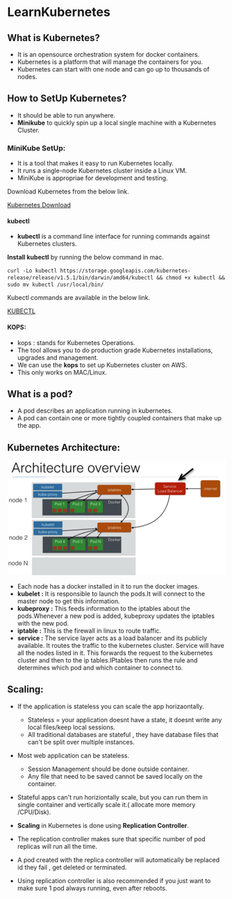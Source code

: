 # LearnKubernetes

## What is Kubernetes?

- It is an opensource orchestration system for docker containers.
- Kubernetes is a platform that will manage the containers for you.
- Kubernetes can start with one node and can go up to thousands of nodes.

## How to SetUp Kubernetes?

- It should be able to run anywhere.
- **Minikube** to quickly spin up a local single machine with a Kubernetes Cluster. 

### MiniKube SetUp:
- It is a tool that makes it easy to run Kubernetes locally.
- It runs a single-node Kubernetes cluster inside a Linux VM.
- MiniKube is appropriae for development and testing.

Download Kubernetes from the below link.  

[Kubernetes Download](https://github.com/kubernetes/minikube/releases)

#### kubectl

- **kubectl** is a command line interface for running commands against Kubernetes clusters.

**Install kubectl** by running the below command in mac.  

```
curl -Lo kubectl https://storage.googleapis.com/kubernetes-release/release/v1.5.1/bin/darwin/amd64/kubectl && chmod +x kubectl && sudo mv kubectl /usr/local/bin/
```

Kubectl commands are available in the below link.  

[KUBECTL](https://github.com/dilipthelip/LearnKubernetes/blob/master/kubectl.md)

#### KOPS:

- kops : stands for Kubernetes Operations.
- The tool allows you to do production grade Kubernetes installations, upgrades and management.
- We can use the **kops** to set up Kubernetes cluster on AWS.
- This only works on MAC/Linux.


## What is a pod?

- A pod describes an application running in kubernetes.
- A pod can contain one or more tightly coupled containers that make up the app.

## Kubernetes Architecture:

![](https://github.com/dilipthelip/LearnKubernetes/blob/master/images/architecture.png)

- Each node has a docker installed in it to run the docker images.  
- **kubelet :** It is responsible to launch the pods.It will connect to the master node to get this information.
- **kubeproxy :** This feeds information to the iptables about the pods.Whenever a new pod is added, kubeproxy updates the iptables with the new pod.  
- **iptable :** This is the firewall in linux to route traffic.
- **service :** The service layer acts as a load balancer and its publicly available. It routes the traffic to the kubernetes cluster. Service will have all the nodes listed in it. This forwards the request to the kubernetes cluster and then to the ip tables.IPtables then runs the rule and determines which pod and which container to connect to.

## Scaling:

- If the application is stateless you can scale the app horizaontally.
  - Stateless = your application doesnt have a state, it doesnt write any local files/keep local sessions.
  - All traditional databases are stateful , they have database files that can't be split over multiple instances.
- Most web application can be stateless.
  - Session Management should be done outside container.
  - Any file that need to be saved cannot be saved locally on the container.
- Stateful apps can't run horiziontally scale, but you can run them in single container and vertically scale it.( allocate more memory /CPU/Disk).

- **Scaling** in Kubernetes is done using **Replication Controller**. 
- The replication controller makes sure that specific number of pod replicas will run all the time.  
- A pod created with the replica controller will automatically be replaced id they fail , get deleted or terminated.
- Using replication controller is also recommended if you just want to make sure 1 pod always running, even after reboots.

